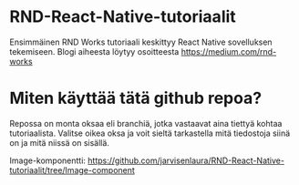 # RND-React-Native-tutoriaalit
Ensimmäinen RND Works tutoriaali keskittyy React Native sovelluksen tekemiseen. 
Blogi aiheesta löytyy osoitteesta https://medium.com/rnd-works 

# Miten käyttää tätä github repoa?
Repossa on monta oksaa eli branchiä, jotka vastaavat aina tiettyä kohtaa tutoriaalista. 
Valitse oikea oksa ja voit sieltä tarkastella mitä tiedostoja siinä on ja mitä niissä on sisällä. 

Image-komponentti: https://github.com/jarvisenlaura/RND-React-Native-tutoriaalit/tree/Image-component
